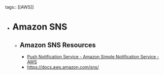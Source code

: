 tags:: [[AWS]]

- # Amazon SNS
	- ## Amazon SNS Resources
		- [Push Notification Service - Amazon Simple Notification Service - AWS](https://aws.amazon.com/sns/)
		- https://docs.aws.amazon.com/sns/
